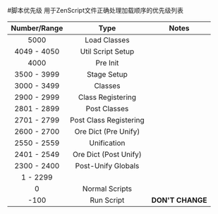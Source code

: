 #脚本优先级
用于ZenScript文件正确处理加载顺序的优先级列表


| Number/Range      | Type                          | Notes             |
| :---------------: | :---------------------------: | :---------------: |
| 5000              | Load Classes                  | 
| 4049 - 4050       | Util Script Setup             |
| 4000              | Pre Init                      |
| 3500 - 3999       | Stage Setup                   |
| 3000 - 3499       | Classes                       |
| 2900 - 2999       | Class Registering             |
| 2801 - 2899       | Post Classes                  |
| 2701 - 2799       | Post Class Registering        |
| 2600 - 2700       | Ore Dict (Pre Unify)          |
| 2550 - 2559       | Unification                   |
| 2401 - 2549       | Ore Dict (Post Unify)         |
| 2300 - 2400       | Post-Unify Globals            |
| 1 - 2299          |                               |
| 0                 | Normal Scripts                |
| -100              | Run Script                    | **DON'T CHANGE** |
